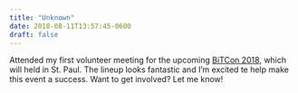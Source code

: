 ```yaml
---
title: "Unknown"
date: 2018-08-11T13:57:45-0600
draft: false
---
```


Attended my first volunteer meeting for the upcoming [BiTCon 2018](https://www.bitcon2018.com/#!), which will held in St. Paul. The lineup looks fantastic and I’m excited te help make this event a success. Want to get involved? Let me know!
